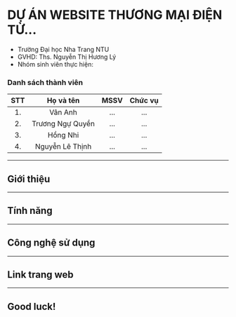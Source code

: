 # DỰ ÁN WEBSITE THƯƠNG MẠI ĐIỆN TỬ...

* Trường Đại học Nha Trang NTU
* GVHD: Ths. Nguyễn Thị Hương Lý
* Nhóm sinh viên thực hiện:

### Danh sách thành viên
| STT | Họ và tên | MSSV | Chức vụ |
|:---:|:---:|:---:|:---:|
|1. | Vân Anh | ... | ... |
|2. | Trương Ngự Quyền | ... | ... |
|3. | Hồng Nhi | ... | ... |
|4. | Nguyễn Lê Thịnh | ... | ... |
---
## Giới thiệu
---
## Tính năng
---
## Công nghệ sử dụng
---
## Link trang web
---
## Good luck!
